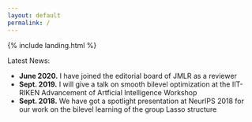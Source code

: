 ```yaml
---
layout: default
permalink: /
---
```


{% include landing.html %}

<div class="newstitle"> Latest News:</div>
<ul>
  <li><b>June 2020.</b> I have joined the editorial board of JMLR as a reviewer</li>
  <li><b>Sept. 2019.</b> I will give a talk on smooth bilevel optimization at the IIT-RIKEN Advancement of Artficial Intelligence Workshop</li>
  <li><b>Sept. 2018.</b> We have got a spotlight presentation at NeurIPS 2018 for our work on the bilevel learning of the group Lasso structure</li>
</ul>